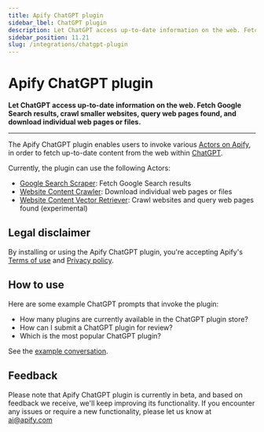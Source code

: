 ```yaml
---
title: Apify ChatGPT plugin
sidebar_lbel: ChatGPT plugin
description: Let ChatGPT access up-to-date information on the web. Fetch Google Search results, crawl smaller websites, query web pages found, and download individual web pages or files.
sidebar_position: 11.21
slug: /integrations/chatgpt-plugin
---
```


# Apify ChatGPT plugin

**Let ChatGPT access up-to-date information on the web. Fetch Google Search results, crawl smaller websites, query web pages found, and download individual web pages or files.**

---

The Apify ChatGPT plugin enables users to invoke various [Actors on Apify](https://apify.com/store),
in order to fetch up-to-date content from the web within [ChatGPT](https://chat.openai.com/).

Currently, the plugin can use the following Actors:

- [Google Search Scraper](https://apify.com/apify/google-search-scraper): Fetch Google Search results
- [Website Content Crawler](https://apify.com/apify/website-content-crawler): Download individual web pages or files
- [Website Content Vector Retriever](https://apify.com/hamza.alwan/website-content-vector-retriever): Crawl websites and query web pages found (experimental)

## Legal disclaimer

By installing or using the Apify ChatGPT plugin, you're accepting Apify's [Terms of use](https://apify.com/terms-of-use) and [Privacy policy](https://apify.com/privacy-policy).

## How to use

Here are some example ChatGPT prompts that invoke the plugin:

- How many plugins are currently available in the ChatGPT plugin store?
- How can I submit a ChatGPT plugin for review?
- Which is the most popular ChatGPT plugin?

See the [example conversation](https://chat.openai.com/share/719b751c-be9e-4e02-9454-dd171d8ee9c7).

## Feedback

Please note that Apify ChatGPT plugin is currently in beta, and based on feedback we receive, we'll keep improving its functionality.
If you encounter any issues or require a new functionality, please let us know at [ai@apify.com](mailto:ai@apify.com)

